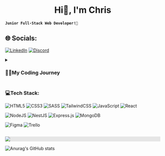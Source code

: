 <h1 align="center">Hi👋, I'm Chris</h1>

**`Junior Full-Stack Web Developer!🚀`**

## 🌐 Socials:
[![LinkedIn](https://img.shields.io/badge/linkedin-%230077B5.svg?style=for-the-badge&logo=linkedin&logoColor=white)](www.linkedin.com/in/christopher-mütterlein-49302a287) 
[![Discord](https://img.shields.io/badge/Discord-%235865F2.svg?style=for-the-badge&logo=discord&logoColor=white)](103485149622063104)


<details>
   <summary><h3>👨‍💻My Coding Journey</h3></summary>
I've always been drawn to working with computers, exploring various realms like audio editing, UI design, video editing, and gaming. While I dabbled in these areas to some extent, gaming became my primary focus. Nevertheless, my passion for computer work remained strong, and I can envision myself still immersed in it even 40 years from now. However, the title of "Developer" always seemed a bit intimidating, as I believed it required formal education or a certain level of academic prowess. Yet, the desire to be part of this field persisted.

Fortuitously, I crossed paths with friends working in frontend and backend development who enlightened me about the option of coding bootcamps. They shared that these bootcamps could open doors and lead to opportunities in the industry. Intrigued, I delved deeper into this idea and promptly seized the opportunity to enroll in a bootcamp. Over the span of a rigorous 6-month program, I underwent intensive training in technologies such as HTML, CSS, JavaScript, and React for frontend development. In the backend realm, I immersed myself in nextJS, nodeJS, Express JS, and MongoDB.

These newfound skills enabled me to further refine my developer capabilities and specialize in the field of web development. It's worth noting that I have a penchant for typing on mechanical keyboards and take pleasure in assembling custom keyboards to optimize both the tactile experience and sound.

What truly captivates me about this profession is the fact that learning never ceases and challenges are a constant companion. I find joy in unraveling intricate problems and leveraging my creative and analytical faculties. Collaborating within a team of like-minded individuals, all working toward a shared goal, has proven immensely enriching.

This fervor, my affinity for computer work, and my drive for continual growth and conquering complex challenges motivate and propel me forward. I relish the opportunity to express my creativity and exercise autonomy, readily embracing new trials that come my way.
</details>


## <h3 align="left">💻Tech Stack:</h3>

![HTML5](https://img.shields.io/badge/html5-%23E34F26.svg?style=for-the-badge&logo=html5&logoColor=white)
![CSS3](https://img.shields.io/badge/css3-%231572B6.svg?style=for-the-badge&logo=css3&logoColor=white)
![SASS](https://img.shields.io/badge/SASS-hotpink.svg?style=for-the-badge&logo=SASS&logoColor=white)
![TailwindCSS](https://img.shields.io/badge/tailwindcss-%2338B2AC.svg?style=for-the-badge&logo=tailwind-css&logoColor=white)
![JavaScript](https://img.shields.io/badge/javascript-%23323330.svg?style=for-the-badge&logo=javascript&logoColor=%23F7DF1E)
![React](https://img.shields.io/badge/react-%2320232a.svg?style=for-the-badge&logo=react&logoColor=%2361DAFB)

![NodeJS](https://img.shields.io/badge/node.js-6DA55F?style=for-the-badge&logo=node.js&logoColor=white)
![NestJS](https://img.shields.io/badge/nestjs-%23E0234E.svg?style=for-the-badge&logo=nestjs&logoColor=white)
![Express.js](https://img.shields.io/badge/express.js-%23404d59.svg?style=for-the-badge&logo=express&logoColor=%2361DAFB)
![MongoDB](https://img.shields.io/badge/MongoDB-%234ea94b.svg?style=for-the-badge&logo=mongodb&logoColor=white)

![Figma](https://img.shields.io/badge/figma-%23F24E1E.svg?style=for-the-badge&logo=figma&logoColor=white)
![Trello](https://img.shields.io/badge/Trello-%23026AA7.svg?style=for-the-badge&logo=Trello&logoColor=white)
##


<img style="display: block; user-select: none; margin: auto; background-color: rgb(230, 230, 230); --darkreader-inline-bgcolor:#26292b;" src="https://res.cloudinary.com/practicaldev/image/fetch/s--R5KgC1bh--/c_limit%2Cf_auto%2Cfl_progressive%2Cq_66%2Cw_880/https://dev-to-uploads.s3.amazonaws.com/i/oi2rwsde00xo9ou6jwsl.gif" data-darkreader-inline-bgcolor="">

![Anurag's GitHub stats](https://github-readme-stats.vercel.app/api?username=xbringitback&show_icons=true&theme=transparent)


